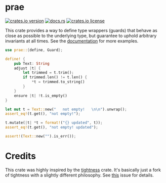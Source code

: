 # prae

[![crates.io version](https://shields.io/crates/v/prae)](https://crates.io/crates/prae)
[![docs.rs](https://docs.rs/prae/badge.svg)](https://docs.rs/prae)
[![crates.io license](https://shields.io/crates/l/prae)](https://crates.io/crates/prae)

This crate provides a way to define type wrappers (guards) that behave as close as possible to the underlying type, but guarantee to uphold arbitrary invariants at all times. See the [documentation](https://docs.rs/prae) for more examples.

```rust
use prae::{define, Guard};

define! {
    pub Text: String
    adjust |t| {
        let trimmed = t.trim();
        if trimmed.len() != t.len() {
            *t = trimmed.to_string()
        }
    }
    ensure |t| !t.is_empty()
}

let mut t = Text::new("   not empty!   \n\n").unwrap();
assert_eq!(t.get(), "not empty!");

t.mutate(|t| *t = format!("{} updated", t));
assert_eq!(t.get(), "not empty! updated");

assert!(Text::new("").is_err());
```

# Credits
This crate was highly inspired by the [tightness](https://github.com/PabloMansanet/tightness) crate. It's basically just a fork of tightness with a slightly different philosophy. See [this](https://github.com/PabloMansanet/tightness/issues/2) issue for details.
